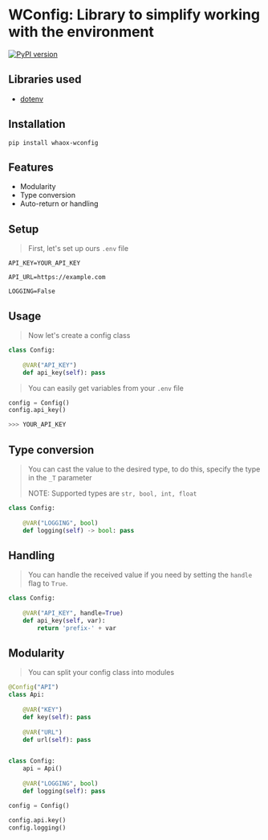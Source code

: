 # WConfig: Library to simplify working with the environment

[![PyPI version](https://badge.fury.io/py/whaox-wconfig.svg)](https://badge.fury.io/py/whaox-wconfig)

## Libraries used
 * [dotenv](https://github.com/theskumar/python-dotenv)

## Installation

```commandline
pip install whaox-wconfig
```

## Features
* Modularity
* Type conversion
* Auto-return or handling

## Setup

> First, let's set up ours `.env` file

```dotenv
API_KEY=YOUR_API_KEY

API_URL=https://example.com

LOGGING=False
```

## Usage

> Now let's create a config class

```python
class Config:
    
    @VAR("API_KEY")
    def api_key(self): pass
```

> You can easily get variables from your `.env` file

```python
config = Config()
config.api_key()

>>> YOUR_API_KEY
```

## Type conversion

> You can cast the value to the desired type, to do this, specify the type in the `_T` parameter
>
> NOTE: Supported types are `str, bool, int, float` 

```python
class Config:
    
    @VAR("LOGGING", bool)
    def logging(self) -> bool: pass
```

## Handling

> You can handle the received value if you need by setting the `handle` flag to `True`.

```python
class Config:
    
    @VAR("API_KEY", handle=True)
    def api_key(self, var): 
        return 'prefix-' + var
```

## Modularity
> You can split your config class into modules

```python
@Config("API")
class Api:
    
    @VAR("KEY")
    def key(self): pass
    
    @VAR("URL")
    def url(self): pass


class Config:
    api = Api()
    
    @VAR("LOGGING", bool)
    def logging(self): pass   
```

```python
config = Config()

config.api.key()
config.logging()
```